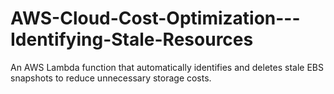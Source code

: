# AWS-Cloud-Cost-Optimization---Identifying-Stale-Resources
An AWS Lambda function that automatically identifies and deletes stale EBS snapshots to reduce unnecessary storage costs.
